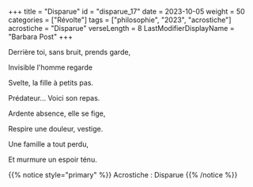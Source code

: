 +++
title = "Disparue"
id = "disparue_17"
date = 2023-10-05
weight = 50
categories = ["Révolte"]
tags = ["philosophie", "2023", "acrostiche"]
acrostiche = "Disparue"
verseLength = 8
LastModifierDisplayName = "Barbara Post"
+++

Derrière toi, sans bruit, prends garde,

Invisible l'homme regarde

Svelte, la fille à petits pas.

Prédateur... Voici son repas.

Ardente absence, elle se fige,

Respire une douleur, vestige.

Une famille a tout perdu,

Et murmure un espoir ténu.

<!-- FM:Snippet:Start data:{"id":"_simpleNotice","fields":[{"name":"content","value":"Acrostiche : disparue"}]} -->

{{% notice style="primary" %}}
Acrostiche : Disparue
{{% /notice %}}

